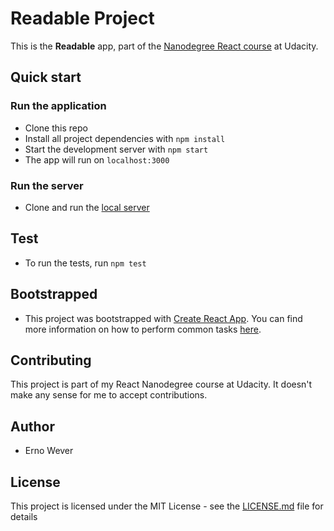 # Readable Project

This is the **Readable** app, part of the
[Nanodegree React course](https://www.udacity.com/course/react-nanodegree--nd019)
at Udacity.

## Quick start

### Run the application

* Clone this repo
* Install all project dependencies with `npm install`
* Start the development server with `npm start`
* The app will run on `localhost:3000`

### Run the server

* Clone and run the [local server](https://github.com/udacity/reactnd-project-readable-starter)

## Test

* To run the tests, run `npm test`

## Bootstrapped

* This project was bootstrapped with
  [Create React App](https://github.com/facebookincubator/create-react-app). You
  can find more information on how to perform common tasks
  [here](https://github.com/facebookincubator/create-react-app/blob/master/packages/react-scripts/template/README.md).

## Contributing

This project is part of my React Nanodegree course at Udacity. It doesn't make
any sense for me to accept contributions.

## Author

* Erno Wever

## License

This project is licensed under the MIT License - see the
[LICENSE.md](LICENSE.md) file for details
